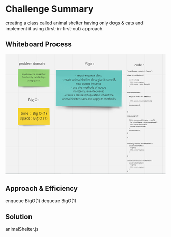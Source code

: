 # Challenge Summary
creating a class called animal shelter having only dogs & cats and implement it using (first-in-first-out) approach.

## Whiteboard Process
![img](./chal12.PNG)

## Approach & Efficiency
enqueue BigO(1)
dequeue BigO(1)

## Solution
animalShelter.js
